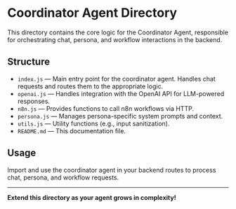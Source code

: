 # Coordinator Agent Directory

This directory contains the core logic for the Coordinator Agent, responsible for orchestrating chat, persona, and workflow interactions in the backend.

## Structure

- `index.js` — Main entry point for the coordinator agent. Handles chat requests and routes them to the appropriate logic.
- `openai.js` — Handles integration with the OpenAI API for LLM-powered responses.
- `n8n.js` — Provides functions to call n8n workflows via HTTP.
- `persona.js` — Manages persona-specific system prompts and context.
- `utils.js` — Utility functions (e.g., input sanitization).
- `README.md` — This documentation file.

## Usage

Import and use the coordinator agent in your backend routes to process chat, persona, and workflow requests.

---

**Extend this directory as your agent grows in complexity!**
